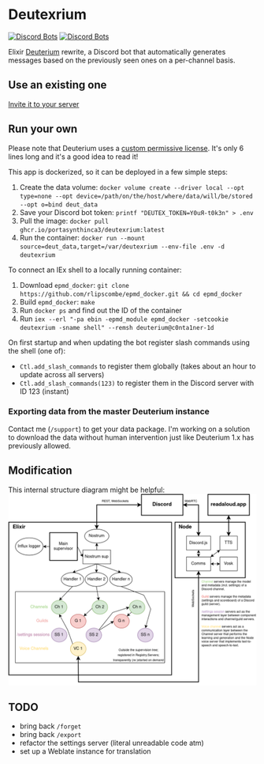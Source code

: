 # Deutexrium
[![Discord Bots](https://top.gg/api/widget/owner/733605243396554813.svg)](https://top.gg/bot/733605243396554813)
[![Discord Bots](https://top.gg/api/widget/status/733605243396554813.svg)](https://top.gg/bot/733605243396554813)

Elixir [Deuterium](https://github.com/portasynthinca3/deuterium) rewrite, a Discord bot that automatically generates messages based on the previously seen ones on a per-channel basis.

## Use an existing one
[Invite it to your server](https://discord.com/oauth2/authorize?client_id=733605243396554813&scope=bot%20applications.commands)

## Run your own
Please note that Deuterium uses a [custom permissive license](LICENSE.md). It's only 6 lines long and it's a good idea to read it!

This app is dockerized, so it can be deployed in a few simple steps:
  1. Create the data volume: `docker volume create --driver local --opt type=none --opt device=/path/on/the/host/where/data/will/be/stored --opt o=bind deut_data`
  2. Save your Discord bot token: `printf "DEUTEX_TOKEN=Y0uЯ-t0k3n" > .env`
  3. Pull the image: `docker pull ghcr.io/portasynthinca3/deutexrium:latest`
  4. Run the container: `docker run --mount source=deut_data,target=/var/deutexrium --env-file .env -d deutexrium`

To connect an IEx shell to a locally running container:
  1. Download `epmd_docker`: `git clone https://github.com/rlipscombe/epmd_docker.git && cd epmd_docker`
  2. Build `epmd_docker`: `make`
  3. Run `docker ps` and find out the ID of the container
  4. Run `iex --erl "-pa ebin -epmd_module epmd_docker -setcookie deutexrium -sname shell" --remsh deuterium@c0nta1ner-1d`

On first startup and when updating the bot register slash commands using the shell (one of):
  * `Ctl.add_slash_commands` to register them globally (takes about an hour to update across all servers)
  * `Ctl.add_slash_commands(123)` to register them in the Discord server with ID 123 (instant)

### Exporting data from the master Deuterium instance
Contact me (`/support`) to get your data package. I'm working on a solution to download the data without human intervention just like Deuterium 1.x has previously allowed.

## Modification
This internal structure diagram might be helpful:\
![Internal structure](structure.png)

## TODO
  - bring back `/forget`
  - bring back `/export`
  - refactor the settings server (literal unreadable code atm)
  - set up a Weblate instance for translation
